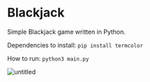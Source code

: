 # Blackjack
Simple Blackjack game written in Python.

Dependencies to install: `pip install termcolor`

How to run: `python3 main.py`

![untitled](https://user-images.githubusercontent.com/84932430/129451665-b63a815c-6af9-49e7-a8c4-1da4bced41a9.gif)




